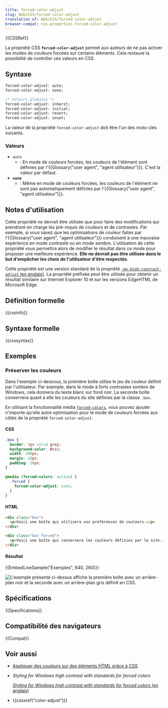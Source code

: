 ```yaml
---
title: forced-color-adjust
slug: Web/CSS/forced-color-adjust
translation_of: Web/CSS/forced-color-adjust
browser-compat: css.properties.forced-color-adjust
---
```

{{CSSRef}}

La propriété CSS **`forced-color-adjust`** permet aux auteurs de ne pas activer les modes de couleurs forcées sur certains éléments. Cela restaure la possibilité de contrôler ces valeurs en CSS.

## Syntaxe

```css
forced-color-adjust: auto;
forced-color-adjust: none;

/* Valeurs globales */
forced-color-adjust: inherit;
forced-color-adjust: initial;
forced-color-adjust: revert;
forced-color-adjust: unset;
```

La valeur de la propriété `forced-color-adjust` doit être l'un des mots-clés suivants.

### Valeurs

- `auto`
  - : En mode de couleurs forcées, les couleurs de l'élément sont définies par l'{{Glossary("user agent", "agent utilisateur")}}. C'est la valeur par défaut.
- **`none`**
  - : Même en mode de couleurs forcées, les couleurs de l'élément ne sont pas automatiquement définies par l'{{Glossary("user agent", "agent utilisateur")}}.

## Notes d'utilisation

Cette propriété ne devrait être utilisée que pour faire des modifications qui prendront en charge les pré-requis de couleurs et de contrastes. Par exemple, si vous savez que les optimisations de couleur faites par l'{{Glossary("user agent", "agent utilisateur")}} conduisent à une mauvaise expérience en mode contrasté ou en mode sombre. L'utilisation de cette propriété vous permettra alors de modifier le résultat dans ce mode pour proposer une meilleure expérience. **Elle ne devrait pas être utilisée dans le but d'empêcher les choix de l'utilisateur d'être respectés**.

Cette propriété est une version standard de la propriété [`-ms-high-contrast-adjust` (en anglais)](https://docs.microsoft.com/en-us/previous-versions/hh771863%28v%3dvs.85%29). La propriété préfixée peut être utilisée pour obtenir un résultat similaire sur Internet Explorer 10 et sur les versions EdgeHTML de Microsoft Edge.

## Définition formelle

{{cssinfo}}

## Syntaxe formelle

{{csssyntax}}

## Exemples

### Préserver les couleurs

Dans l'exemple ci-dessous, la première boîte utilise le jeu de couleur définit par l'utilisateur. Par exemple, dans le mode à forts contrastes sombre de Windows, cela donnera du texte blanc sur fond noir. La seconde boîte conservera quant à elle les couleurs du site définies par la classe `.box`.

En utilisant la fonctionnalité média [`forced-colors`](/fr/docs/Web/CSS/@media/forced-colors), vous pouvez ajouter n'importe qu'elle autre optimisation pour le mode de couleurs forcées aux côtés de la propriété `forced-color-adjust`.

#### CSS

```css
.box {
  border: 5px solid grey;
  background-color: #ccc;
  width: 300px;
  margin: 20px;
  padding: 10px;
}

@media (forced-colors: active) {
  .forced {
    forced-color-adjust: none;
  }
}
```

#### HTML

```html
<div class="box">
  <p>Voici une boîte qui utilisera vos préférences de couleurs.</p>
</div>

<div class="box forced">
  <p>Voici une boîte qui conservera les couleurs définies par le site.</p>
</div>
```

#### Résultat

{{EmbedLiveSample("Exemples", 640, 260)}}

![L'exemple présenté ci-dessus affiche la première boîte avec un arrière-plan noir et la seconde avec un arrière-plan gris définit en CSS.](windows-high-contrast.jpg)

## Spécifications

{{Specifications}}

## Compatibilité des navigateurs

{{Compat}}

## Voir aussi

- [Appliquer des couleurs sur des éléments HTML grâce à CSS](/fr/docs/Web/HTML/Applying_color)
- <i lang="en">Styling for Windows high contrast with standards for forced colors</i>

  [<i lang="en">Styling for Windows high contrast with standards for forced colors</i> (en anglais)](https://blogs.windows.com/msedgedev/2020/09/17/styling-for-windows-high-contrast-with-new-standards-for-forced-colors/)

- {{cssxref("color-adjust")}}

